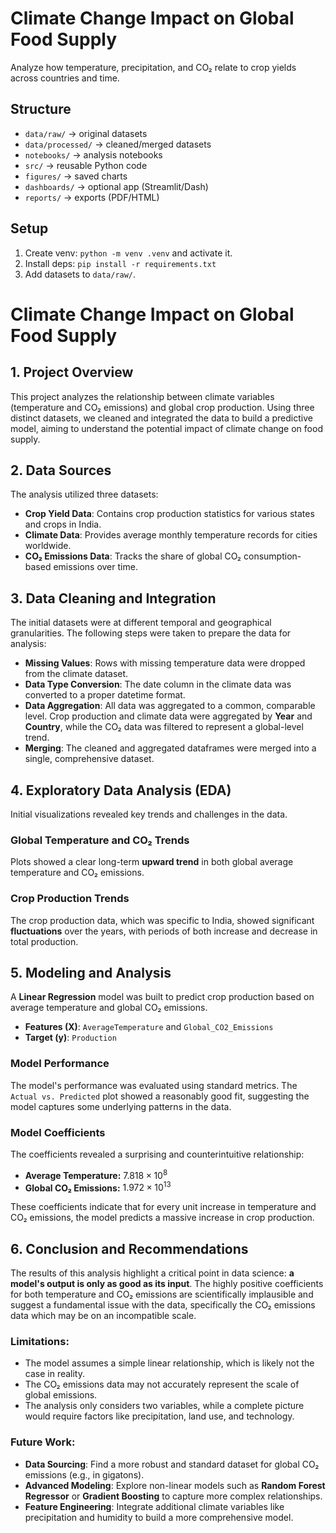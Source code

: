 # Climate Change Impact on Global Food Supply

Analyze how temperature, precipitation, and CO₂ relate to crop yields across countries and time.

## Structure
- `data/raw/`        → original datasets
- `data/processed/`  → cleaned/merged datasets
- `notebooks/`       → analysis notebooks
- `src/`             → reusable Python code
- `figures/`         → saved charts
- `dashboards/`      → optional app (Streamlit/Dash)
- `reports/`         → exports (PDF/HTML)

## Setup
1. Create venv: `python -m venv .venv` and activate it.
2. Install deps: `pip install -r requirements.txt`
3. Add datasets to `data/raw/`.


# Climate Change Impact on Global Food Supply

## 1. Project Overview

This project analyzes the relationship between climate variables (temperature and CO₂ emissions) and global crop production. Using three distinct datasets, we cleaned and integrated the data to build a predictive model, aiming to understand the potential impact of climate change on food supply.

## 2. Data Sources

The analysis utilized three datasets:
* **Crop Yield Data**: Contains crop production statistics for various states and crops in India.
* **Climate Data**: Provides average monthly temperature records for cities worldwide.
* **CO₂ Emissions Data**: Tracks the share of global CO₂ consumption-based emissions over time.

## 3. Data Cleaning and Integration

The initial datasets were at different temporal and geographical granularities. The following steps were taken to prepare the data for analysis:
* **Missing Values**: Rows with missing temperature data were dropped from the climate dataset.
* **Data Type Conversion**: The date column in the climate data was converted to a proper datetime format.
* **Data Aggregation**: All data was aggregated to a common, comparable level. Crop production and climate data were aggregated by **Year** and **Country**, while the CO₂ data was filtered to represent a global-level trend.
* **Merging**: The cleaned and aggregated dataframes were merged into a single, comprehensive dataset.

## 4. Exploratory Data Analysis (EDA)

Initial visualizations revealed key trends and challenges in the data.

### Global Temperature and CO₂ Trends
Plots showed a clear long-term **upward trend** in both global average temperature and CO₂ emissions. 

### Crop Production Trends
The crop production data, which was specific to India, showed significant **fluctuations** over the years, with periods of both increase and decrease in total production.

## 5. Modeling and Analysis

A **Linear Regression** model was built to predict crop production based on average temperature and global CO₂ emissions.

* **Features (X)**: `AverageTemperature` and `Global_CO2_Emissions`
* **Target (y)**: `Production`

### Model Performance
The model's performance was evaluated using standard metrics. The `Actual vs. Predicted` plot showed a reasonably good fit, suggesting the model captures some underlying patterns in the data. 

### Model Coefficients
The coefficients revealed a surprising and counterintuitive relationship:
* **Average Temperature:** $7.818 \times 10^8$
* **Global CO₂ Emissions:** $1.972 \times 10^{13}$

These coefficients indicate that for every unit increase in temperature and CO₂ emissions, the model predicts a massive increase in crop production.

## 6. Conclusion and Recommendations

The results of this analysis highlight a critical point in data science: **a model's output is only as good as its input**. The highly positive coefficients for both temperature and CO₂ emissions are scientifically implausible and suggest a fundamental issue with the data, specifically the CO₂ emissions data which may be on an incompatible scale.

### Limitations:
* The model assumes a simple linear relationship, which is likely not the case in reality.
* The CO₂ emissions data may not accurately represent the scale of global emissions.
* The analysis only considers two variables, while a complete picture would require factors like precipitation, land use, and technology.

### Future Work:
* **Data Sourcing**: Find a more robust and standard dataset for global CO₂ emissions (e.g., in gigatons).
* **Advanced Modeling**: Explore non-linear models such as **Random Forest Regressor** or **Gradient Boosting** to capture more complex relationships.
* **Feature Engineering**: Integrate additional climate variables like precipitation and humidity to build a more comprehensive model.